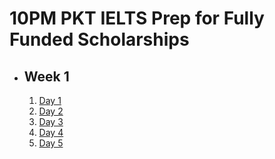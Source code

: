 # 10PM PKT IELTS Prep for Fully Funded Scholarships

- ## Week 1

   1. [Day 1](https://www.facebook.com/iCodeguru/videos/2755955261451356)
   2. [Day 2](https://www.facebook.com/iCodeguru/videos/1921305651691927)
   3. [Day 3](https://www.facebook.com/iCodeguru/videos/8955229717862486)
   4. [Day 4](https://www.facebook.com/iCodeguru/videos/1077294913869608)
   5. [Day 5](https://www.facebook.com/iCodeguru/videos/1307544117280645)

<!-- - ## Week 2

   1. [Day 1](https://www.facebook.com/iCodeguru/videos/1077028883971747)
   2. [Day 2]()
   3. [Day 3]()
   4. [Day 4]()
   5. [Day 5]() -->

<!-- - ## Week 

   1. [Day 1]()
   2. [Day 2]()
   3. [Day 3]()
   4. [Day 4]()
   5. [Day 5]() -->